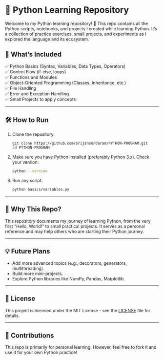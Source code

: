 # 🐍 Python Learning Repository

Welcome to my Python learning repository! 🎉 This repo contains all the Python scripts, notebooks, and projects I created while learning Python. It’s a collection of practice exercises, small projects, and experiments as I explored the language and its ecosystem.

## 🚀 What’s Included

✅ Python Basics (Syntax, Variables, Data Types, Operators)  
✅ Control Flow (if-else, loops)  
✅ Functions and Modules  
✅ Object-Oriented Programming (Classes, Inheritance, etc.)  
✅ File Handling  
✅ Error and Exception Handling  
✅ Small Projects to apply concepts  

---

## 🛠 How to Run

1. Clone the repository:

   ```bash
   git clone https://github.com/srijansundaram/PYTHON-PROGRAM.git
   cd PYTHON-PROGRAM
   ````

2. Make sure you have Python installed (preferably Python 3.x). Check your version:

   ```bash
   python --version
   ```

3. Run any script:

   ```bash
   python basics/variables.py
   ```

---

## 🌱 Why This Repo?

This repository documents my journey of learning Python, from the very first "Hello, World!" to small practical projects. It serves as a personal reference and may help others who are starting their Python journey.

---

## 💡 Future Plans

* Add more advanced topics (e.g., decorators, generators, multithreading).
* Build more mini-projects.
* Explore Python libraries like NumPy, Pandas, Matplotlib.

---

## 📜 License

This project is licensed under the MIT License - see the [LICENSE](LICENSE) file for details.

---

## 🙌 Contributions

This repo is primarily for personal learning. However, feel free to fork it and use it for your own Python practice!



